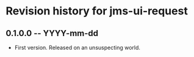 # Revision history for jms-ui-request

## 0.1.0.0 -- YYYY-mm-dd

* First version. Released on an unsuspecting world.

